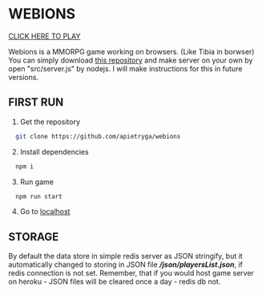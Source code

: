 # WEBIONS
[CLICK HERE TO PLAY](https://webions.herokuapp.com/)

Webions is a MMORPG game working on browsers. (Like Tibia in borwser) 
You can simply download [this repository](https://github.com/apietryga/webions) and make server on your own by open "src/server.js" by nodejs. I will make instructions for this in future versions.

## FIRST RUN
1. Get the repository
```bash
  git clone https://github.com/apietryga/webions
```
2. Install dependencies
```bash
  npm i
```
3. Run game
```bash
  npm run start
```
4. Go to [localhost](http://localhost)


## STORAGE
  By default the data store in simple redis server as JSON stringify, but it automatically changed to storing in JSON file ***/json/playersList.json***, if redis connection is not set.
  Remember, that if you would host game server on heroku - JSON files will be cleared once a day - redis db not. 

  <!-- another test -->
